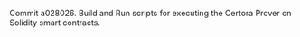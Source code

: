 Commit a028026.                    Build and Run scripts for executing the Certora Prover on Solidity smart contracts.